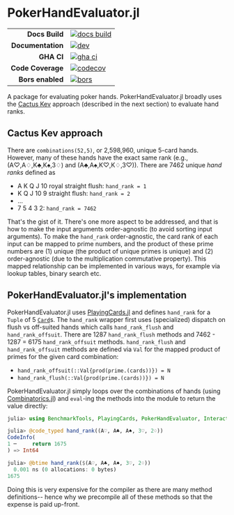 # PokerHandEvaluator.jl

|||
|---------------------:|:----------------------------------------------|
| **Docs Build**       | [![docs build][docs-bld-img]][docs-bld-url]   |
| **Documentation**    | [![dev][docs-dev-img]][docs-dev-url]          |
| **GHA CI**           | [![gha ci][gha-ci-img]][gha-ci-url]           |
| **Code Coverage**    | [![codecov][codecov-img]][codecov-url]        |
| **Bors enabled**     | [![bors][bors-img]][bors-url]                 |

[docs-bld-img]: https://github.com/charleskawczynski/PokerHandEvaluator.jl/workflows/Documentation/badge.svg
[docs-bld-url]: https://github.com/charleskawczynski/PokerHandEvaluator.jl/actions?query=workflow%3ADocumentation

[docs-dev-img]: https://img.shields.io/badge/docs-dev-blue.svg
[docs-dev-url]: https://charleskawczynski.github.io/PokerHandEvaluator.jl/dev/

[gha-ci-img]: https://github.com/charleskawczynski/PokerHandEvaluator.jl/workflows/ci/badge.svg
[gha-ci-url]: https://github.com/charleskawczynski/PokerHandEvaluator.jl/actions?query=workflow%3Aci

[codecov-img]: https://codecov.io/gh/charleskawczynski/PokerHandEvaluator.jl/branch/main/graph/badge.svg
[codecov-url]: https://codecov.io/gh/charleskawczynski/PokerHandEvaluator.jl

[bors-img]: https://bors.tech/images/badge_small.svg
[bors-url]: https://app.bors.tech/repositories/32815

A package for evaluating poker hands. PokerHandEvaluator.jl broadly uses the [Cactus Kev](http://suffe.cool/poker/evaluator.html) approach (described in the next section) to evaluate hand ranks.

## Cactus Kev approach

There are `combinations(52,5)`, or 2,598,960, unique 5-card hands. However, many of these hands have the exact same rank (e.g., (A♡,A♢,K♣,K♠,3♢) and (A♣,A♠,K♡,K♢,3♡)). There are 7462 unique _hand ranks_ defined as

 - A K Q J 10 royal straight flush: `hand_rank = 1`
 - K Q J 10 9 straight flush: `hand_rank = 2`
 - ...
 - 7 5 4 3 2: `hand_rank = 7462`

That's the gist of it. There's one more aspect to be addressed, and that is how to make the input arguments order-agnostic (to avoid sorting input arguments). To make the `hand_rank` order-agnostic, the card rank of each input can be mapped to prime numbers, and the product of these prime numbers are (1) unique (the product of unique primes is unique) and (2) order-agnostic (due to the multiplication commutative property). This mapped relationship can be implemented in various ways, for example via lookup tables, binary search etc.

## PokerHandEvaluator.jl's implementation

PokerHandEvaluator.jl uses [PlayingCards.jl](https://github.com/charleskawczynski/PlayingCards.jl) and defines `hand_rank` for a `Tuple` of 5 [`Card`](https://github.com/charleskawczynski/PlayingCards.jl#cards)s. The `hand_rank` wrapper first uses (specialized) dispatch on flush vs off-suited hands which calls `hand_rank_flush` and `hand_rank_offsuit`. There are 1287 `hand_rank_flush` methods and 7462 - 1287 = 6175 `hand_rank_offsuit` methods. `hand_rank_flush` and `hand_rank_offsuit` methods are defined via `Val` for the mapped product of primes for the given card combination:

 - `hand_rank_offsuit(::Val{prod(prime.(cards))}) = N`
 - `hand_rank_flush(::Val{prod(prime.(cards))}) = N`

PokerHandEvaluator.jl simply loops over the combinations of hands (using [Combinatorics.jl](https://github.com/JuliaMath/Combinatorics.jl)) and `eval`-ing the methods into the module to return the value directly:

```julia
julia> using BenchmarkTools, PlayingCards, PokerHandEvaluator, InteractiveUtils

julia> @code_typed hand_rank((A♡, A♣, A♠, 3♡, 2♢))
CodeInfo(
1 ─     return 1675
) => Int64

julia> @btime hand_rank($(A♡, A♣, A♠, 3♡, 2♢))
  0.001 ns (0 allocations: 0 bytes)
1675
```

Doing this is very expensive for the compiler as there are many method definitions-- hence why we precompile all of these methods so that the expense is paid up-front.

